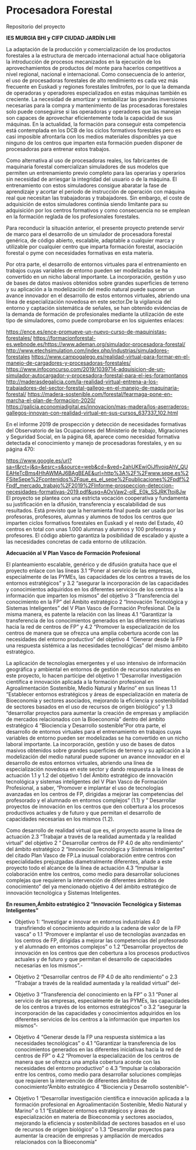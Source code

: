 # Procesadora Forestal
Repositorio del proyecto

**IES MURGIA BHI  y  CIFP CIUDAD JARDÍN LHII**

La adaptación de la producción y comercialización de los productos forestales a la estructura de mercado internacional actual hace obligatoria la introducción de procesos mecanizados en la ejecución de los aprovechamientos de productos del monte para hacerlos competitivos a nivel regional, nacional e internacional. Como consecuencia de lo anterior, el uso de procesadoras forestales de alto rendimiento es cada vez más frecuente en Euskadi y regiones forestales limítrofes, por lo que la demanda de operadoras y operadores especializados en estas máquinas también es creciente. La necesidad de amortizar y rentabilizar las grandes inversiones necesarias para la compra y mantenimiento de las procesadoras forestales solo puede conseguirse si las operadoras y operadores que las manejan son capaces de aprovechar eficientemente toda la capacidad de sus máquinas. En la actualidad, la formación para conseguir esta competencia está contemplada en los DCB de los ciclos formativos forestales pero es casi imposible afrontarla con los medios materiales disponibles ya que ninguno de los centros que imparten esta formación pueden disponer de procesadoras para entrenar estos trabajos.

Como alternativa al uso de procesadoras reales, los fabricantes de maquinaria forestal comercializan simuladores de sus modelos que permiten un entrenamiento previo completo para las operarias y operarios sin necesidad de arriesgar la integridad del usuario o de la máquina. El entrenamiento con estos simuladores consigue abaratar la fase de aprendizaje y acortar el periodo de instrucción de operación con máquina real que necesitan las trabajadoras y trabajadores. Sin embargo, el coste de adquisición de estos simuladores continúa siendo limitante para su adquisición por los centros formativos y como consecuencia no se emplean en la formación reglada de los profesionales forestales.


Para reconducir la situación anterior, el presente proyecto pretende servir de marco para el desarrollo de un simulador de procesadora forestal genérica, de código abierto, escalable, adaptable a cualquier marca y utilizable por cualquier centro que imparta formación forestal, asociación forestal o pyme con necesidades formativas en esta materia.

Por otra parte, el desarrollo de entornos virtuales para el entrenamiento en trabajos cuyas variables de entorno pueden ser modelizadas se ha convertido en un nicho laboral importante. La incorporación, gestión y uso de bases de datos masivos obtenidos sobre grandes superficies de terreno y su aplicación a la modelización del medio natural puede suponer un avance innovador en el desarrollo de estos entornos virtuales, abriendo una línea de especialización novedosa en este sector.De la vigilancia del entorno y captación sistemática de señales, se han obtenido evidencias de la demanda de formación de profesionales mediante la utilización de este tipo de simuladores, como puede comprobarse en los siguientes enlaces:

https://ence.es/ence-promueve-un-nuevo-curso-de-maquinistas-forestales/
https://formacionforestal-es.webnode.es/https://www.ademan.org/simulador-procesadora-forestal/
http://www.etechsimulation.com/index.php/industrias/simuladores-forestales
https://www.campogalego.es/realidad-virtual-para-formar-en-el-manejo-de-cargadores-y-procesadoras-forestales/
https://www.infoconcurso.com/2019/1039714-adquisicion-de-un-simulador-autocargador-y-procesadora-forestal-para-el-ies-foramontanos
http://maderasdegalicia.com/la-realidad-virtual-entrena-a-los-trabajadores-del-sector-forestal-gallego-en-el-manejo-de-maquinaria-forestal/
https://madera-sostenible.com/forestal/fearmaga-pone-en-marcha-el-plan-de-formacion-2020/
https://galicia.economiadigital.es/innovacion/mas-madera/los-aserraderos-gallegos-innovan-con-realidad-virtual-en-sus-cursos_637337_102.html


En el informe 2019 de prospección y detección de necesidades formativas del Observatorio de las Ocupaciones del Ministerio de trabajo, Migraciones y Seguridad Social, en la página 68, aparece como necesidad formativa detectada el conocimiento y manejo de procesadoras forestales, y en su página 470:


https://www.google.es/url?sa=t&rct=j&q=&esrc=s&source=web&cd=&ved=2ahUKEwiOiJflvojqAhV_QUEAHeTcBms4HhAWMAJ6BAgBEAE&url=http%3A%2F%2Fwww.sepe.es%2FSiteSepe%2Fcontenidos%2Fque_es_el_sepe%2Fpublicaciones%2Fpdf%2Fpdf_mercado_trabajo%2F2019%2FInforme-prospeccion-deteccion-necesidades-formativas-2019.pdf&usg=AOvVaw2-oIE_E0k_SSJRKTtoj8Jw 
El proyecto se plantea con una estricta vocación cooperativa y fundamenta su justificación en la difusión, transferencia y escalabilidad de sus resultados. Está previsto que la herramienta final pueda ser usada por las profesoras, profesores, alumnas y alumnos de todos los centros que imparten ciclos formativos forestales en Euskadi y el resto del Estado, 40 centros en total con unas 1.000 alumnas y alumnos y 100 profesoras y profesores. El código abierto garantiza la posibilidad de escalado y ajuste a las necesidades concretas de cada entorno de utilización.


**Adecuación al V Plan Vasco de Formación Profesional**

El planteamiento escalable, genérico y de difusión gratuita hace que el proyecto enlace con las líneas 3.1 “Poner al servicio de las empresas, especialmente de las PYMEs, las capacidades de los centros a través de los entornos estratégicos” y 3.2 “asegurar la incorporación de las capacidades y conocimientos adquiridos en los diferentes servicios de los centros a la información que imparten los mismos” del objetivo 3 “Transferencia del conocimiento en la FP” del Ámbito estratégico 2 “Innovación Tecnológica y Sistemas Inteligentes” del V Plan Vasco de Formación Profesional. De la misma manera, es patente la relación con las líneas 4.1 “Garantizar la transferencia de los conocimientos generados en las diferentes iniciativas hacia la red de centros de FP” y 4.2 “Promover la especialización de los centros de manera que se ofrezca una amplia cobertura acorde con las necesidades del entorno productivo” del objetivo 4 “Generar desde la FP una respuesta sistémica a las necesidades tecnológicas” del mismo ámbito estratégico.


La aplicación de tecnologías emergentes y el uso intensivo de información geográfica y ambiental en entornos de gestión de recursos naturales en este proyecto, lo hacen partícipe del objetivo 1 “Desarrollar investigación científica e innovación aplicada a la formación profesional en Agroalimentación Sostenible, Medio Natural y Marino” en sus líneas 1.1 “Establecer entornos estratégicos y áreas de especialización en materia de Bioeconomía y sectores asociados, mejorando la eficiencia y sostenibilidad de sectores basados en el uso de recursos de origen biológico” y 1.3 “desarrollar proyectos para aumentar la creación de empresas y ampliación de mercados relacionados con la Bioeconomía” dentro del ámbito estratégico 4 “Biociencia y Desarrollo sostenible”Por otra parte, el desarrollo de entornos virtuales para el entrenamiento en trabajos cuyas variables de entorno pueden ser modelizadas se ha convertido en un nicho laboral importante. La incorporación, gestión y uso de bases de datos masivos obtenidos sobre grandes superficies de terreno y su aplicación a la modelización del medio natural puede suponer un avance innovador en el desarrollo de estos entornos virtuales, abriendo una línea de especialización novedosa en este sector y dando respuesta a la líneas de actuación 1.1 y 1.2 del objetivo 1 del Ámbito estratégico de innovación tecnológica y sistemas inteligentes del V Plan Vasco de Formación Profesional, a saber, “Promover e implantar el uso de tecnologías avanzadas en los centros de FP, dirigidas a mejorar las competencias del profesorado y el alumnado en entornos complejos” (1.1) y ” Desarrollar proyectos de innovación en los centros que den cobertura a los procesos productivos actuales y de futuro y que permitan el desarrollo de capacidades necesarias en los mismos (1.2).


Como desarrollo de realidad virtual que es, el proyecto asume la línea de actuación 2.3 “Trabajar a través de la realidad aumentada y la realidad virtual” del objetivo 2 “ Desarrollar centros de FP 4.0 de alto rendimiento” del ámbito estratégico 2 “Innovación Tecnológica y Sistemas Inteligentes” del citado Plan Vasco de FP.La inusual colaboración entre centros con especialidades prejuzgadas diametralmente diferentes, añade a este proyecto todo el alcance de la línea de actuación 4.3 “Impulsar la colaboración entre los centros, como medio para desarrollar soluciones complejas que requieren la intervención de diferentes ámbitos de conocimiento” del ya mencionado objetivo 4 del ámbito estratégico de innovación tecnológica y Sistemas Inteligentes.


**En resumen,Ámbito estratégico 2 “Innovación Tecnológica y Sistemas Inteligentes”**

- Objetivo 1: “Investigar e innovar en entornos industriales 4.0 transfiriendo el conocimiento adquirido a la cadena de valor de la FP vasca” 
o 1.1 “Promover e implantar el uso de tecnologías avanzadas en los centros de FP, dirigidas a mejorar las competencias del profesorado y el alumnado en entornos complejos” 
o 1.2 “Desarrollar proyectos de innovación en los centros que den cobertura a los procesos productivos actuales y de futuro y que permitan el desarrollo de capacidades necesarias en los mismos”.- 

- Objetivo 2 “Desarrollar centros de FP 4.0 de alto rendimiento” 
o 2.3 “Trabajar a través de la realidad aumentada y la realidad virtual” del- 

- Objetivo 3 “Transferencia del conocimiento en la FP” 
o 3.1 “Poner al servicio de las empresas, especialmente de las PYMEs, las capacidades de los centros a través de los entornos estratégicos” 
o 3.2 “asegurar la incorporación de las capacidades y conocimientos adquiridos en los diferentes servicios de los centros a la información que imparten los mismos”- 

- Objetivo 4 “Generar desde la FP una respuesta sistémica a las necesidades tecnológicas” 
o 4.1 “Garantizar la transferencia de los conocimientos generados en las diferentes iniciativas hacia la red de centros de FP” 
o 4.2 “Promover la especialización de los centros de manera que se ofrezca una amplia cobertura acorde con las necesidades del entorno productivo” 
o 4.3 “Impulsar la colaboración entre los centros, como medio para desarrollar soluciones complejas que requieren la intervención de diferentes ámbitos de conocimiento”Ámbito estratégico 4 “Biociencia y Desarrollo sostenible”-

- Objetivo 1 “Desarrollar investigación científica e innovación aplicada a la formación profesional en Agroalimentación Sostenible, Medio Natural y Marino” 
o 1.1 “Establecer entornos estratégicos y áreas de especialización en materia de Bioeconomía y sectores asociados, mejorando la eficiencia y sostenibilidad de sectores basados en el uso de recursos de origen biológico” 
o 1.3 “Desarrollar proyectos para aumentar la creación de empresas y ampliación de mercados relacionados con la Bioeconomía”
